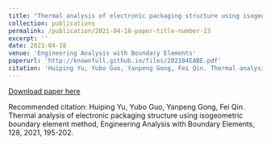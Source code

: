 ```yaml
---
title: "Thermal analysis of electronic packaging structure using isogeometric boundary element method"
collection: publications
permalink: /publication/2021-04-18-paper-title-number-13
excerpt: ''
date: 2021-04-18
venue: 'Engineering Analysis with Boundary Elements'
paperurl: 'http://knownfull.github.io/files/202104EABE.pdf'
citation: 'Huiping Yu, Yubo Guo, Yanpeng Gong, Fei Qin. Thermal analysis of electronic packaging structure using isogeometric boundary element method, Engineering Analysis with Boundary Elements, 128, 2021, 195-202.'
---
```


[Download paper here](http://knownfull.github.io/files/202104EABE.pdf)

Recommended citation: Huiping Yu, Yubo Guo, Yanpeng Gong, Fei Qin. Thermal analysis of electronic packaging structure using isogeometric boundary element method, Engineering Analysis with Boundary Elements, 128, 2021, 195-202.